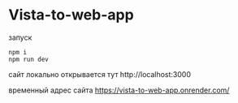 # Vista-to-web-app

запуск

```
npm i
npm run dev
```

сайт локально открывается тут
http://localhost:3000

временный адрес сайта
https://vista-to-web-app.onrender.com/
